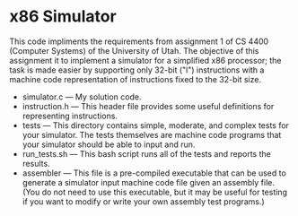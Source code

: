 # x86 Simulator

This code impliments the requirements from assignment 1 of CS 4400 (Computer Systems) of the University of Utah. The objective of this assignment it to implement a simulator for a simplified x86 processor; the task is made easier by supporting only 32-bit ("l") instructions with a machine code representation of instructions fixed to the 32-bit size.

- simulator.c — My solution code.
- instruction.h — This header file provides some useful definitions for representing instructions.
- tests — This directory contains simple, moderate, and complex tests for your simulator.  The tests themselves are machine code programs that your simulator should be able to input and run.
- run_tests.sh — This bash script runs all of the tests and reports the results.
- assembler — This file is a pre-compiled executable that can be used to generate a simulator input machine code file given an assembly file.  (You do not need to use this executable, but it may be useful for testing if you want to modify or write your own assembly test programs.)
